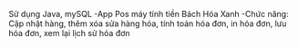 Sử dụng Java, mySQL
-App Pos máy tính tiền Bách Hóa Xanh 
-Chức năng: Cập nhật hàng, thêm xóa sửa hàng hóa, tính toán hóa đơn, in hóa đơn, lưu hóa đơn, xem lại lịch sử hóa đơn
